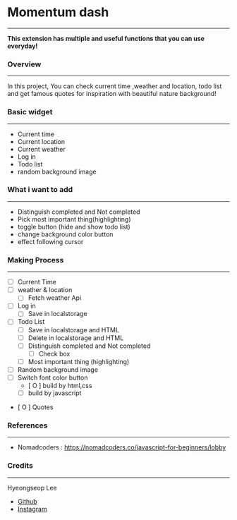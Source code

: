 # Momentum dash

---

**This extension has multiple and useful functions that you can use everyday!**

### Overview

---

In this project, You can check current time ,weather and location, todo list and get famous quotes for inspiration with beautiful nature background!

### Basic widget

---

- Current time
- Current location
- Current weather
- Log in
- Todo list
- random background image

### What i want to add

---

- Distinguish completed and Not completed
- Pick most important thing(highlighting)
- toggle button (hide and show todo list)
- change background color button
- effect following cursor

### Making Process

---

- [ ] Current Time
- [ ] weather & location
  - [ ] Fetch weather Api
- [ ] Log in
  - [ ] Save in localstorage
- [ ] Todo List
  - [ ] Save in localstorage and HTML
  - [ ] Delete in localstorage and HTML
  - [ ] Distinguish completed and Not completed
    - [ ] Check box
  - [ ] Most important thing (highlighting)
- [ ] Random background image
- [ ] Switch font color button
  - [ O ] build by html,css
  - [ ] build by javascript
- [ O ] Quotes

### References

---

- Nomadcoders : https://nomadcoders.co/javascript-for-beginners/lobby

### Credits

---

Hyeongseop Lee

- [Github](https://github.com/Hyeongseoplee/Momentum-dash)
- [Instagram](@ven_eeee)
